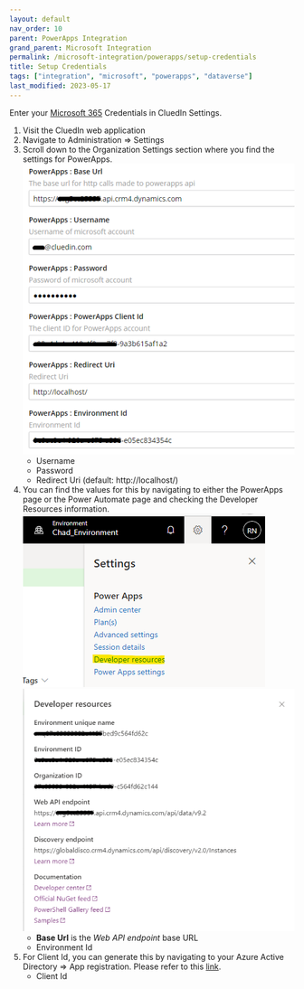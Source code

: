 ```yaml
---
layout: default
nav_order: 10
parent: PowerApps Integration
grand_parent: Microsoft Integration
permalink: /microsoft-integration/powerapps/setup-credentials
title: Setup Credentials
tags: ["integration", "microsoft", "powerapps", "dataverse"]
last_modified: 2023-05-17
---
```


Enter your [Microsoft 365](https://www.microsoft365.com/) Credentials in CluedIn Settings.
1. Visit the CluedIn web application
2. Navigate to Administration => Settings
3. Scroll down to the Organization Settings section where you find the settings for PowerApps.
![Input Microsoft Purview credentials](./images/cluedin-setting.png)
    - Username
    - Password
    - Redirect Uri (default: http://localhost/)
4. You can find the values for this by navigating to either the PowerApps page or the Power Automate page and checking the Developer Resources information.
![Developer Resources 1](./images/settings.png)
![Developer Resources 2](./images/developer-resources.png)
    - **Base Url** is the _Web API endpoint_ base URL
    - Environment Id
5. For Client Id, you can generate this by navigating to your Azure Active Directory => App registration. Please refer to this [link](https://learn.microsoft.com/en-us/power-apps/developer/data-platform/walkthrough-register-app-azure-active-directory).
    - Client Id